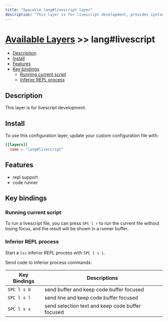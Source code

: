 ```yaml
---
title: "SpaceVim lang#livescript layer"
description: "This layer is for livescript development, provides syntax checking, code runner and repl support for livescript files."
---
```


# [Available Layers](../../) >> lang#livescript

<!-- vim-markdown-toc GFM -->

- [Description](#description)
- [Install](#install)
- [Features](#features)
- [Key bindings](#key-bindings)
  - [Running current script](#running-current-script)
  - [Inferior REPL process](#inferior-repl-process)

<!-- vim-markdown-toc -->

## Description

This layer is for livescript development.

## Install

To use this configuration layer, update your custom configuration file with:

```toml
[[layers]]
  name = "lang#livescript"
```
## Features

- repl support
- code runner

## Key bindings

### Running current script

To run a livescript file, you can press `SPC l r` to run the current file without losing focus, and the result will be shown in a runner buffer.

### Inferior REPL process

Start a `lsc` inferior REPL process with `SPC l s i`.

Send code to inferior process commands:

| Key Bindings | Descriptions                                     |
| ------------ | ------------------------------------------------ |
| `SPC l s b`  | send buffer and keep code buffer focused         |
| `SPC l s l`  | send line and keep code buffer focused           |
| `SPC l s s`  | send selection text and keep code buffer focused |


